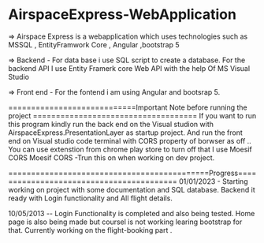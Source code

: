 # AirspaceExpress-WebApplication
=> Airspace Express is a webapplication which uses technologies such as MSSQL , EntityFramwork Core , Angular ,bootstrap 5

=> Backend - For data base i use SQL script to create a database. For the backend API I use Entity Framerk core Web API with the help Of MS Visual Studio

=> Front end - For the fontend i am using Angular and bootsrap 5. 

============================Important Note before running the project ====================================
If you want to run this program kindly run the back end on the Visual studion with AirspaceExpress.PresentationLayer as startup project. 
And run the front end on Visual studio code terminal with CORS property of borwser as off .. You can use extenstion from chrome play store to turn off that I use Moesif CORS
Moesif CORS -Trun this on when working on dev project. 

 ============================================Progress=========================================
01/01/2023 - Starting working on project with some documentation and SQL database. Backend it ready with Login functionality and All flight details. 

10/05/2013 -- Login Functionality is completed and also being tested. Home page is also being made but coursel is not working learing bootstrap for that. 
Currently working on the flight-booking part . 
